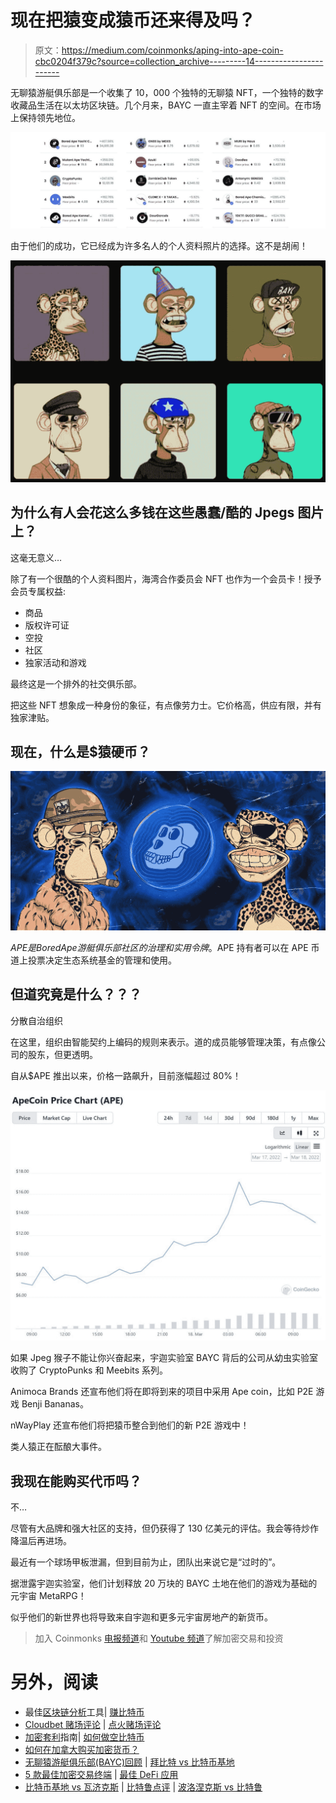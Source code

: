 # 现在把猿变成猿币还来得及吗？

> 原文：<https://medium.com/coinmonks/aping-into-ape-coin-cbc0204f379c?source=collection_archive---------14----------------------->

无聊猿游艇俱乐部是一个收集了 10，000 个独特的无聊猿 NFT，一个独特的数字收藏品生活在以太坊区块链。几个月来，BAYC 一直主宰着 NFT 的空间。在市场上保持领先地位。

![](img/a3378804fac84d2d972bd6a56040ba10.png)

由于他们的成功，它已经成为许多名人的个人资料照片的选择。这不是胡闹！

![](img/0b78d5b51dcbe9ffcba6a5a9a1fd3a83.png)

## 为什么有人会花这么多钱在这些愚蠢/酷的 Jpegs 图片上？

这毫无意义…

除了有一个很酷的个人资料图片，海湾合作委员会 NFT 也作为一个会员卡！授予会员专属权益:

*   商品
*   版权许可证
*   空投
*   社区
*   独家活动和游戏

最终这是一个排外的社交俱乐部。

把这些 NFT 想象成一种身份的象征，有点像劳力士。它价格高，供应有限，并有独家津贴。

## 现在，什么是$猿硬币？

![](img/e0691c3cfa08faa5b1e88db030dde3e8.png)

$APE 是 Bored Ape 游艇俱乐部社区的治理和实用令牌。$APE 持有者可以在 APE 币道上投票决定生态系统基金的管理和使用。

## 但道究竟是什么？？？

分散自治组织

在这里，组织由智能契约上编码的规则来表示。道的成员能够管理决策，有点像公司的股东，但更透明。

自从$APE 推出以来，价格一路飙升，目前涨幅超过 80%！

![](img/aa0dfe3491fe151c0e11dd31a0f84054.png)

如果 Jpeg 猴子不能让你兴奋起来，宇迦实验室 BAYC 背后的公司从幼虫实验室收购了 CryptoPunks 和 Meebits 系列。

Animoca Brands 还宣布他们将在即将到来的项目中采用 Ape coin，比如 P2E 游戏 Benji Bananas。

nWayPlay 还宣布他们将把猿币整合到他们的新 P2E 游戏中！

类人猿正在酝酿大事件。

## 我现在能购买代币吗？

不…

尽管有大品牌和强大社区的支持，但仍获得了 130 亿美元的评估。我会等待炒作降温后再进场。

最近有一个球场甲板泄漏，但到目前为止，团队出来说它是“过时的”。

据泄露宇迦实验室，他们计划释放 20 万块的 BAYC 土地在他们的游戏为基础的元宇宙 MetaRPG！

似乎他们的新世界也将导致来自宇迦和更多元宇宙房地产的新货币。

> 加入 Coinmonks [电报频道](https://t.me/coincodecap)和 [Youtube 频道](https://www.youtube.com/c/coinmonks/videos)了解加密交易和投资

# 另外，阅读

*   最佳[区块链分析](https://bitquery.io/blog/best-blockchain-analysis-tools-and-software)工具| [赚比特币](/coinmonks/earn-bitcoin-6e8bd3c592d9)
*   [Cloudbet 赌场评论](https://coincodecap.com/cloudbet-casino-review) | [点火赌场评论](https://coincodecap.com/ignition-casino-review)
*   [加密套利](/coinmonks/crypto-arbitrage-guide-how-to-make-money-as-a-beginner-62bfe5c868f6)指南| [如何做空比特币](/coinmonks/how-to-short-bitcoin-568a2d0b4ae5)
*   [如何在加拿大购买加密货币？](https://coincodecap.com/how-to-buy-cryptocurrency-in-canada)
*   [无聊猿游艇俱乐部(BAYC)回顾](https://coincodecap.com/bored-ape-yacht-club-bayc-review) | [拜比特 vs 比特币基地](https://coincodecap.com/bybit-vs-coinbase)
*   [5 款最佳加密交易终端](https://coincodecap.com/crypto-trading-terminals) | [最佳 DeFi 应用](https://coincodecap.com/best-defi-apps)
*   [比特币基地 vs 瓦济克斯](https://coincodecap.com/coinbase-vs-wazirx) | [比特鲁点评](https://coincodecap.com/bitrue-review) | [波洛涅克斯 vs 比特鲁](https://coincodecap.com/poloniex-vs-bittrex)